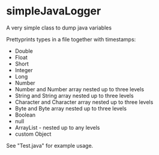 # simpleJavaLogger
A very simple class to dump java variables

Prettyprints types in a file together with timestamps:
- Double
- Float
- Short
- Integer
- Long
- Number
- Number and Number array nested up to three levels
- String and String array nested up to three levels
- Character and Character array nested up to three levels
- Byte and Byte array nested up to three levels
- Boolean
- null
- ArrayList - nested up to any levels
- custom Object

See "Test.java" for example usage.